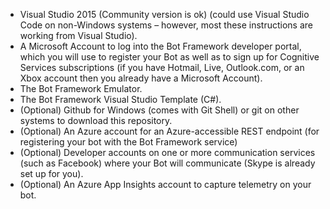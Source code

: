 * Visual Studio 2015 (Community version is ok) (could use Visual Studio Code on non-Windows systems – however, most these instructions are working from Visual Studio).
* A Microsoft Account to log into the Bot Framework developer portal, which you will use to register your Bot as well as to sign up for Cognitive Services subscriptions (if you have Hotmail, Live, Outlook.com, or an Xbox account then you already have a Microsoft Account).
* The Bot Framework Emulator.
* The Bot Framework Visual Studio Template (C#).
* (Optional) Github for Windows (comes with Git Shell) or git on other systems to download this repository.
* (Optional) An Azure account for an Azure-accessible REST endpoint (for registering your bot with the Bot Framework service)
* (Optional) Developer accounts on one or more communication services (such as Facebook) where your Bot will communicate (Skype is already set up for you).
* (Optional) An Azure App Insights account to capture telemetry on your bot.
